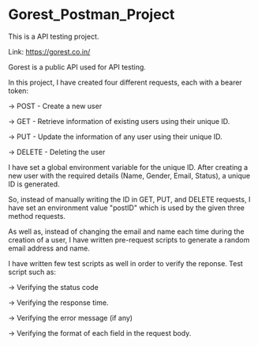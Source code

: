 # Gorest_Postman_Project
This is a API testing project. 

Link: https://gorest.co.in/

Gorest is a public API used for API testing. 

In this project, I have created four different requests, each with a bearer token: 

-> POST - Create a new user

-> GET - Retrieve information of existing users using their unique ID.

-> PUT - Update the information of any user using their unique ID.

-> DELETE - Deleting the user 

I have set a global environment variable for the unique ID. After creating a new user with the required details (Name, Gender, Email, Status), a unique ID is generated.

So, instead of manually writing the ID in GET, PUT, and DELETE requests, I have set an environment value "postID" which is used by the given three method requests.

As well as, instead of changing the email and name each time during the creation of a user, I have written pre-request scripts to generate a random email address and name.

I have written few test scripts as well in order to verify the reponse. Test script such as: 

-> Verifying the status code

-> Verifying the response time.

->  Verifying the error message (if any)

-> Verifying the format of each field in the request body.

